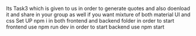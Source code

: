 Its Task3 which is given to us in order to generate quotes and also doenload it and share in your group as well if you want mixture of both material UI and css
Set UP
npm i in both frontend and backend folder
in order to start frontend use npm run dev
in order to start backend use npm start 

